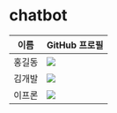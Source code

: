 # chatbot
| 이름 | GitHub 프로필 |
|------|--------------|
| 홍길동 | ![](https://github.com/sukmo88.png) |
| 김개발 | ![](https://github.com/사용자명.png) |
| 이프론 | ![](https://github.com/사용자명.png) |
